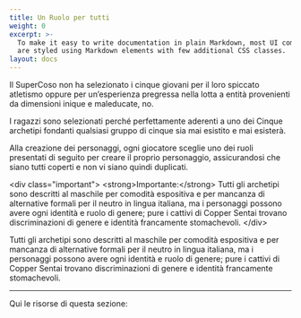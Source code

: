 ```yaml
---
title: Un Ruolo per tutti
weight: 0
excerpt: >-
  To make it easy to write documentation in plain Markdown, most UI components
  are styled using Markdown elements with few additional CSS classes.
layout: docs
---
```

Il SuperCoso non ha selezionato i cinque giovani per il loro spiccato atletismo oppure per un’esperienza pregressa nella lotta a entità provenienti da dimensioni inique e maleducate, no.

I ragazzi sono selezionati perché perfettamente aderenti a uno dei Cinque archetipi fondanti qualsiasi gruppo di cinque sia mai esistito e mai esisterà.

Alla creazione dei personaggi, ogni giocatore sceglie uno dei ruoli presentati di seguito per creare il proprio personaggio, assicurandosi che siano tutti coperti e non vi siano quindi duplicati. 

\<div class="important">
  \<strong>Importante:\</strong> 
  Tutti gli archetipi sono descritti al maschile per comodità espositiva e per mancanza di alternative formali per il neutro in lingua italiana, ma i personaggi possono avere ogni identità e ruolo di genere; pure i cattivi di Copper Sentai trovano discriminazioni di genere e identità francamente stomachevoli. 
\</div>



Tutti gli archetipi sono descritti al maschile per comodità espositiva e per mancanza di alternative formali per il neutro in lingua italiana, ma i personaggi possono avere ogni identità e ruolo di genere; pure i cattivi di Copper Sentai trovano discriminazioni di genere e identità francamente stomachevoli.

***

Qui le risorse di questa sezione:
